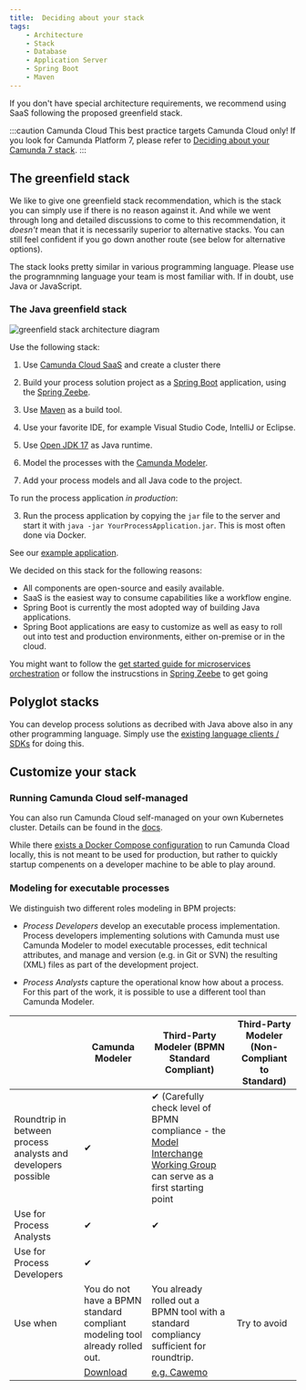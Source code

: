 ```yaml
---
title:  Deciding about your stack
tags:
    - Architecture
    - Stack
    - Database
    - Application Server
    - Spring Boot
    - Maven
---
```


If you don't have special architecture requirements, we recommend using SaaS following the proposed greenfield stack.

:::caution Camunda Cloud
This best practice targets Camunda Cloud only! If you look for Camunda Platform 7, please refer to [Deciding about your Camunda 7 stack](../deciding-about-your-stack-c7/).
:::

## The greenfield stack

We like to give one greenfield stack recommendation, which is the stack you can simply use if there is no reason against it. And while we went through long and detailed discussions to come to this recommendation, it *doesn't* mean that it is necessarily superior to alternative stacks. You can still feel confident if you go down another route (see below for alternative options). 

The stack looks pretty similar in various programming language. Please use the programnming language your team is most familiar with. If in doubt, use Java or JavaScript.

### The Java greenfield stack

![greenfield stack architecture diagram](deciding-about-your-stack-assets/greenfield-architecture.png)

Use the following stack:

1. Use [Camunda Cloud SaaS](https://accounts.cloud.camunda.io/signup) and create a cluster there

1. Build your process solution project as a [Spring Boot](https://spring.io/projects/spring-boot) application, using the [Spring Zeebe](/docs/apis-clients/community-clients/spring/).

2. Use [Maven](https://maven.apache.org/) as a build tool.

3. Use your favorite IDE, for example Visual Studio Code, IntelliJ or Eclipse.

3. Use [Open JDK 17](https://jdk.java.net/17/) as Java runtime.

4. Model the processes with the [Camunda Modeler](https://camunda.org/download/modeler/).

4. Add your process models and all Java code to the project.

To run the process application *in production*:

3. Run the process application by copying the `jar` file to the server and start it with `java -jar YourProcessApplication.jar`. This is most often done via Docker.

See our [example application](https://github.com/camunda-community-hub/camunda-cloud-examples/tree/main/twitter-review-java-springboot).


We decided on this stack for the following reasons:

- All components are open-source and easily available.
- SaaS is the easiest way to consume capabilities like a workflow engine.
- Spring Boot is currently the most adopted way of building Java applications.
- Spring Boot applications are easy to customize as well as easy to roll out into test and production environments, either on-premise or in the cloud.

You might want to follow the [get started guide for microservices orchestration](/guides/getting-started-orchestrate-microservices.md) or follow the instrucstions in [Spring Zeebe](https://github.com/camunda-community-hub/spring-zeebe) to get going


## Polyglot stacks

You can develop process solutions as decribed with Java above also in any other programming language. Simply use the [existing language clients / SDKs](/docs/apis-tools/working-with-apis-tools/) for doing this.

<!--
## The JavaScript greenfield stack

## The C# greenfield stack
-->

## Customize your stack

### Running Camunda Cloud self-managed

You can also run Camunda Cloud self-managed on your own Kubernetes cluster. Details can be found in the [docs](/docs/self-managed/about-self-managed).

While there [exists a Docker Compose configuration](/self-managed/zeebe-deployment/docker/install.md) to run Camunda Cload locally, this is not meant to be used for production, but rather to quickly startup compenents on a developer machine to be able to play around.


### Modeling for executable processes

We distinguish two different roles modeling in BPM projects:

* *Process Developers* develop an executable process implementation. Process developers implementing solutions with Camunda must use Camunda Modeler to model executable processes, edit technical attributes, and manage and version (e.g. in Git or SVN) the resulting (XML) files as part of the development project.

* *Process Analysts* capture the operational know how about a process. For this part of the work, it is possible to use a different tool than Camunda Modeler.

|  | Camunda Modeler | Third-Party Modeler (BPMN Standard Compliant) | Third-Party Modeler (Non-Compliant to Standard) |
| -- | -- | -- | -- |
| Roundtrip in between process analysts and developers possible | &#10004; | &#10004; (Carefully check level of BPMN compliance - the [Model Interchange Working Group](http://bpmn-miwg.github.io/bpmn-miwg-tools/) can serve as a first starting point |  |
| Use for Process Analysts | &#10004; | &#10004; |  |
| Use for Process Developers | &#10004; |  |  |
| Use when | You do not have a BPMN standard compliant modeling tool already rolled out. | You already rolled out a BPMN tool with a standard compliancy sufficient for roundtrip. | Try to avoid  |
| | [Download](https://camunda.org/download/modeler/) | [e.g. Cawemo](http://cawemo.com/) |  |